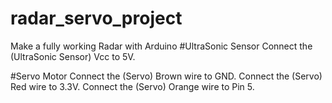 # radar_servo_project
 Make a fully working Radar with Arduino 
 #UltraSonic Sensor
 Connect the (UltraSonic Sensor) Vcc to 5V.
 
 #Servo Motor
 Connect the (Servo) Brown wire to GND.
 Connect the (Servo) Red wire to 3.3V.
 Connect the (Servo) Orange wire to Pin 5.
 
